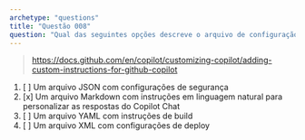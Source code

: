 ```yaml
---
archetype: "questions"
title: "Questão 008"
question: "Qual das seguintes opções descreve o arquivo de configuração do Editor do GitHub Copilot?"
---
```


> https://docs.github.com/en/copilot/customizing-copilot/adding-custom-instructions-for-github-copilot
1. [ ] Um arquivo JSON com configurações de segurança
1. [x] Um arquivo Markdown com instruções em linguagem natural para personalizar as respostas do Copilot Chat
1. [ ] Um arquivo YAML com instruções de build
1. [ ] Um arquivo XML com configurações de deploy
